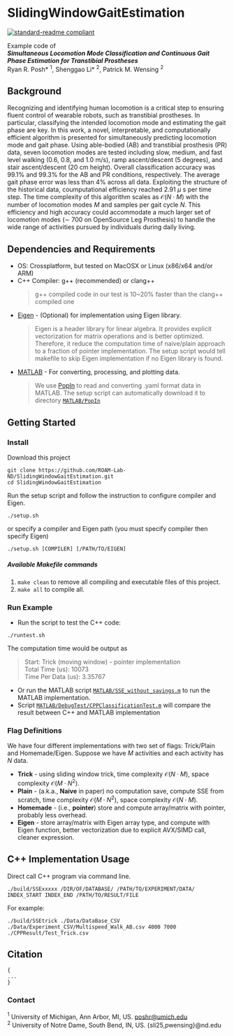 
# SlidingWindowGaitEstimation
[![standard-readme compliant](https://img.shields.io/badge/ICRA-2025-orange.svg?style=flat)](https://2025.ieee-icra.org)

<!-- Simultaneous Locomotion Mode Classification and Continuous Gait
Phase Estimation for Transtibial Prostheses -->

Example code of \
_**Simultaneous Locomotion Mode Classification and Continuous Gait Phase Estimation for Transtibial Prostheses**_\
Ryan R. Posh* $^1$, Shenggao Li* $^2$, Patrick M. Wensing $^2$



## Background

Recognizing and identifying human locomotion is a critical step to ensuring fluent control of wearable robots, such as transtibial prostheses. In particular, classifying the intended locomotion mode and estimating the gait phase are key. In this work, a novel, interpretable, and computationally efficient algorithm is presented for simultaneously predicting locomotion mode and gait phase. Using able-bodied (AB) and transtibial prosthesis (PR) data, seven locomotion modes are tested including slow, medium, and fast level walking (0.6, 0.8, and 1.0 m/s), ramp ascent/descent (5 degrees), and stair ascent/descent (20 cm height). Overall classification accuracy was 99.1% and 99.3% for the AB and PR conditions, respectively. The average gait phase error was less than 4% across all data. Exploiting the structure of the historical data, coumputational efficiency reached 2.91 $\mu$ s per time step. The time complexity of this algorithm scales as $\mathcal{O}(N\cdot M)$ with the number of locomotion modes $M$ and samples per gait cycle $N$. This efficiency and high accuracy could accommodate a much larger set of locomotion modes ($\sim$ 700 on OpenSource Leg Prosthesis) to handle the wide range of activities pursued by individuals during daily living.



## Dependencies and Requirements

- OS: Crossplatform, but tested on MacOSX or Linux (x86/x64 and/or ARM)
- C++ Compiler: g++ (recommended) or clang++
	> g++ compiled code in our test is 10~20% faster than the clang++ compiled one
- [Eigen][24aab043] - (Optional) for implementation using Eigen library.
	> Eigen is a header library for linear algebra. It provides explicit vectorization for matrix operations and is better optimized. Therefore, it reduce the computation time of naive/plain approach to a fraction of pointer implementation.
		The setup script would tell makefile to skip Eigen implementation if no Eigen library is found.
- [MATLAB][4b980ec4] - For converting, processing, and plotting data.
	> We use [PopIn][63a823c4] to read and converting .yaml format data in MATLAB.
		The setup script can automatically download it to directory [`MATLAB/PopIn`](MATLAB/PopIn)




[4b980ec4]: https://matlab.mathworks.com "Matlab"

[63a823c4]: https://www.mathworks.com/matlabcentral/fileexchange/45376-davidmercier-popin "PopIn"

[24aab043]: https://eigen.tuxfamily.org "Eigen"




## Getting Started

### Install

Download this project
```
git clone https://github.com/ROAM-Lab-ND/SlidingWindowGaitEstimation.git
cd SlidingWindowGaitEstimation
```

Run the setup script and follow the instruction to configure compiler and Eigen.
```
./setup.sh
```
or specify a compiler and Eigen path (you must specify compiler then specify Eigen)
```
./setup.sh [COMPILER] [/PATH/TO/EIGEN]
```

##### Available Makefile commands

1. `make clean` to remove all compiling and executable files of this project.
2. `make all` to compile all.




### Run Example

- Run the script to test the C++ code:
```
./runtest.sh
```
The computation time would be output as
> Start: Trick (moving window) - pointer implementation\
Total Time (us): 10073\
Time Per Data (us): 3.35767
- Or run the MATLAB script [`MATLAB/SSE_without_savings.m`](MATLAB/SSE_without_savings.m) to run the MATLAB implementation. 
- Script [`MATLAB/DebugTest/CPPClassificationTest.m`](MATLAB/DebugTest/CPPClassificationTest.m) will compare the result between C++ and MATLAB implementation

### Flag Definitions 
We have four different implementations with two set of flags: Trick/Plain and Homemade/Eigen.
Suppose we have $M$ activities and each activity has $N$ data.
- **Trick** - using sliding window trick, time complexity $\mathcal{O}(N\cdot M)$, space complexity $\mathcal{O}(M\cdot N^2)$.
- **Plain** - (a.k.a., **Naive** in paper) no computation save, compute SSE from scratch, time complexity $\mathcal{O}(M\cdot N^2)$, space complexity $\mathcal{O}(N\cdot M)$.
- **Homemade** - (i.e., **pointer**) store and compute array/matrix with pointer, probably less overhead.
- **Eigen** - store array/matrix with Eigen array type, and compute with Eigen function, better vectorization due to explicit AVX/SIMD call, cleaner expression.

## C++ Implementation Usage

Direct call C++ program via command line.
```
./build/SSExxxxx /DIR/OF/DATABASE/ /PATH/TO/EXPERIMENT/DATA/ INDEX_START INDEX_END /PATH/TO/RESULT/FILE
```

For example: 
```
./build/SSEtrick ./Data/DataBase_CSV ./Data/Experiment_CSV/Multispeed_Walk_AB.csv 4000 7000 ./CPPResult/Test_Trick.csv
```




## Citation

```
{
...
}
```



### Contact

$^{1}$ University of Michigan, Ann Arbor, MI, US. poshr@umich.edu\
$^{2}$ University of Notre Dame, South Bend, IN, US. \{sli25,pwensing\}@nd.edu
